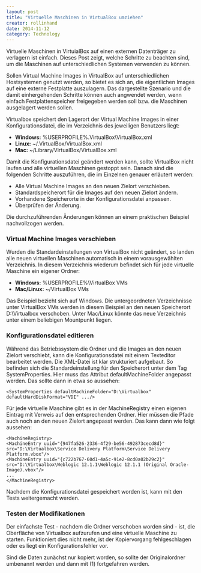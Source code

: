 ```yaml
---
layout: post
title: "Virtuelle Maschinen in VirtualBox umziehen"
creator: rollinhand
date: 2014-11-12
category: Technology
---
```

Virtuelle Maschinen in VirtuialBox auf einen externen Datenträger zu verlagern ist einfach. 
Dieses Post zeigt, welche Schritte zu beachten sind, um die Maschinen auf unterschiedlichen 
Systemen verwenden zu können.

<!--more-->

Sollen Virtual Machine Images in VirtualBox auf unterschiedlichen Hostsystemen genutzt 
werden, so bietet es sich an, die eigentlichen Images auf eine externe Festplatte auszulagern. 
Das dargestellte Szenario und die damit einhergehenden Schritte können auch angwendet werden, 
wenn einfach Festplattenspeicher freigegeben werden soll bzw. die Maschinen ausgelagert werden sollen.

Virtualbox speichert den Lagerort der Virtual Machine Images in einer Konfigurationsdatei, 
die im Verzeichnis des jeweiligen Benutzers liegt:

* __Windows:__ %USERPROFILE%\.VirtualBox\VirtualBox.xml
* __Linux:__ ~/.VirtualBox/VirtualBox.xml
* __Mac:__ ~/Library/VirtualBox/VirtualBox.xml

Damit die Konfigurationsdatei geändert werden kann, sollte VirtualBox nicht laufen 
und alle virtuellen Maschinen gestoppt sein. Danach sind die folgenden Schritte auszuführen, 
die im Einzelnen genauer erläutert werden:

* Alle Virtual Machine Images an den neuen Zielort verschieben.
* Standardspeicherort für die Images auf den neuen Zielort ändern.
* Vorhandene Speicherorte in der Konfigurationsdatei anpassen.
* Überprüfen der Änderung.

Die durchzuführenden Änderungen können an einem praktischen Beispiel nachvollzogen werden.

### Virtual Machine Images verschieben
Wurden die Standardeinstellungen von VirtualBox nicht geändert, so landen alle neuen 
virtuellen Maschinen automatisch in einem vorausgewählten Verzeichnis. 
In diesem Verzeichnis wiederum befindet sich für jede virtuelle Maschine ein eigener Ordner:

* __Windows:__ %USERPROFILE%\VirtualBox VMs
* __Mac/Linux:__ ~/VirtualBox VMs

Das Beispiel bezieht sich auf Windows. Die untergeordneten Verzeichnisse unter VirtualBox 
VMs werden in diesem Beispiel an den neuen Speicherort D:\Virtualbox verschoben. 
Unter Mac/Linux könnte das neue Verzeichnis unter einem beliebigen Mountpunkt liegen.

### Konfigurationsdatei editieren
Während das Betriebssystem die Ordner und die Images an den neuen Zielort verschiebt, 
kann die Konfigurationsdatei mit einem Texteditor bearbeitet werden. Die XML-Datei ist 
klar strukturiert aufgebaut. So befinden sich die Standardeinstellung für den Speicherort 
unter dem Tag SystemProperties. Hier muss das Attribut defaultMachineFolder angepasst 
werden. Das sollte dann in etwa so aussehen:
```
<SystemProperties defaultMachineFolder="D:\Virtualbox" defaultHardDiskFormat="VDI" .../>
```

Für jede virtuelle Maschine gibt es in der MachineRegistry einen eigenen Eintrag mit 
Verweis auf den entsprechenden Ordner. Hier müssen die Pfade auch noch an den neuen 
Zielort angepasst werden. Das kann dann wie folgt aussehen:

```
<MachineRegistry>
<MachineEntry uuid="{947fa526-2336-4f29-be56-492873cecd8d}" src="D:\Virtualbox\Service Delivery Platform\Service Delivery Platform.vbox"/>
<MachineEntry uuid="{c722b767-60d1-4a5c-91e2-8cd0a02b29c2}" src="D:\Virtualbox\Weblogic 12.1.1\Weblogic 12.1.1 (Original Oracle-Image).vbox"/>
...
</MachineRegistry>
```

Nachdem die Konfigurationsdatei gespeichert worden ist, kann mit den Tests weitergemacht werden.

### Testen der Modifikationen
Der einfachste Test - nachdem die Ordner verschoben worden sind - ist, die Oberfläche von 
Virtualbox aufzurufen und eine virtuelle Maschine zu starten. Funktioniert dies nicht mehr, 
ist der Kopiervorgang fehlgeschlagen oder es liegt ein Konfigurationsfehler vor.

Sind die Daten zunächst nur kopiert worden, so sollte der Originalordner umbenannt 
werden und dann mit (1) fortgefahren werden.
